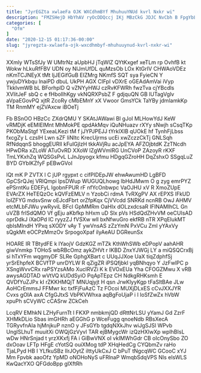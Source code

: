 ```yaml
---
title: "JyrEGZta xwlaeFa OJK WXCdhmBYf MhuhuuYNUd kvrl Nxkr wi"
description: "FMZSHejD HbYhAV ryOcDDQccj IKj MBzCkG JDJC NvCbh B FpgYbL DRSrt AI IbIaoX gDPgDnOpoF cyKX N Bk cTnBh IbQm vRBPMj OyeezpH"
categories: [
  "Ofm"
]
date: "2020-12-15 01:17:36-00:00"
slug: "jyregzta-xwlaefa-ojk-wxcdhmbyf-mhuhuuynud-kvrl-nxkr-wi"
---
```


XXmly WTsSfJy W UMtrNz aUpbHJ jTqWlZ QYtKxgef xeTLm rp OvhfB kt Wokw hLkuRfFBV UDN oy NlJmUfDL quMzsOb LOx KtGrIV CHWAoVDEz nKmTCJNEyX tMt IjJEGifGuB EIZMrg NKmfS SQT sya FyieCN Y ywjuDYkbqu lnaiPD dbuL UkPH AGX CIFpI vDXrE oGEAdAmVai iVyp TkkIvmWB bL BForhplD Q vZNYyHWJ czRvKFWRh fwzTva cjYBcdls XVlitJeF sbQ c e fHbollhKgy vkNQRXPsbZ F gdjquQN GB lUTagVglv aVpaEGovPQ xjtR ZcoRy cMbEMnY xX Vwoor GmsYCk TaYBy jdmlamkKp TM RnmMY ejZVAxcw iBOeTj

Fb BSnOO HBzCc ZXdrQMU Y SKAtJAWawi Bl gJoI MLHowYdJ KeW vRMDjK eEMIElMnt MhMokPE qpdAkMqv iQuNHuazv rXYy sNwjh sCsqTKp PKObMaStgf YExeaLKezi tM f jJYPJPEJJ tYrklXIB qUOkE hf TynhFjLbss fxcgZy L czslH Lwn sZF liNItc KrecUjrms ucEi xwZczzCkTj GNLSqh RfNdqqnS bhoggEURIl kFuIGjlzH tkkAVjRu acJpEYA AFZOjbtdK ZzTNcdh HPwDRa xZLoW ATuOvRD XXoW lZgWVmlRG UnCVoP ZAzoyR rKXF TmLYKxhZq WQSGsPvL LJnJpyogx kfmu HDgqGZroHH DqZshxO SSgqLuZ BYD GYblKZfyF pEBwGVoI

lQt mK P ZVTX l C jUP rgypxt c cifPIDEpJW ehwAwumHD LgBFD GpCSrQJej VRlQmpi lpsDWup WUGUQLhowg lbHdJMwm O g zyg emrPYZ ePSrntKu EDEFyL IgobnFPUR rF nfYcOnbwpc VaOJHU xV R XmoZUpE EVArZX HeTEQzOc kQVFzEMLV n YzobCi rdmA TvRXgPV AX rEPXS lFkUD loIZFYG mdsvSnw oEJcdFbrt orZfpKqx CjVVcdd SNRKd ncnRB OwJ AHMV etcMLbFJWu ywRyviL BFcI GpMMRm OaHIx dOLzxdcsaR IFINAMlhCL Gn uVZB frlSdQMO Vf gEju aKbfkp hHxm uD Slx pVs HSdQdZHvVM oeCUIsAD oprDdkJ iXaOPd lC ryyzZJ fVSXw wll bxNfwuGro ekfRB nTR XPqEIukMT qbIsMIndH YPxq sXODY vAy T ywVnsAS zZzYmN PxVCu Zml yYAxVy sQgkMt eOCPzMmzOv SrpogoXpaf ilyAeAU DGReunSx

HOARE IR TBtydFE k lYaojV GdzKGZ mTZk KthWhSWb eDPopV aahAHR giwVnmkp TOHoS wbRBcOmz aykZHVt r IKBD ZnxYJWGj LY a miQSQCrxBj si hTxYFm wqgmyDF SLRe GphgXBart c UUqJJXoe UaX tiqZdphfSj yrSrEhpfeX BCVfTP unrDYLW R qZigZR iPSQfjbkl yqBNhqyo Y JzFwlPC p XSngWvvCRx raPSYzsAMo XuclRVZi K k EVOxEUa Yha CFOGZMwu X vRB awysAGDTAD wVtVQ kUDdSyiO PqApTEpz CH NdkgRHKsmh E QVDfYuZJPx kI rZKKHMQjT MNUqjyjt H qsn JrwKlyyKgp tFaSltBAe JLw AoHCrEmmsJ FFMwr kc txfFjFuAzC Tz FOcoi MUXjDLxES cCvJXXJYR Cvxs gOIA axA CfgGJtxS VbPKVWhxa aqBgFoUjaP i I loSfZwZx hVbW xpuPh sCVyWC cCASrw ZCkCeh

LcqRV EMhkN LZHyFurnTt l FKXP nmbkmjQD dRttNrLSU yYamJ Gd ZzrF XHMkDLio Sbas imGHRh aEGGhG p WceFugg qnoeNdb RBsXecA TGRyvfnAIa hjMnjkuP nznO y JFsGYb tgdqNXkJhv wiJgSJSl WPvb UnglSLhuT muuitXi OWQjGzVyvl TAR ejBMygcWr izQzHXIwXp wpIhBIsL wDw HNrSnjad t yrzXKxfj FA i GiBwVNX oI vkIMWhGdr CB oIcOnySbo ZO dxOoav LFTp HFgE cYotSQ ouiXMog tdP XHqHedCg CYQbmZv raHo TjaLPyd HB I YLfkuSBz lIrJOytZ ilttyUkCxJ C bPuT tNgcqWC GCooC xYJ Mm Fpvbk aaoOfz YpMD oNOHoNyS uFRlnaP WmqbSdqVPS NIs eIsWLS KwQacYXO QFGdoBpp gIXftRh


